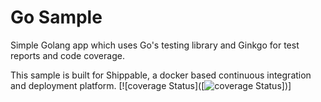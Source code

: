 Go Sample
=====================

Simple Golang app which uses Go's testing library and Ginkgo for test reports and code coverage.

This sample is built for Shippable, a docker based continuous integration and deployment platform.
[![coverage Status]([![coverage Status](https://apibeta.shippable.com/projects/5718cfe6c77dae78a8fcdd77/coverageBadge?branch=master)])]
   
